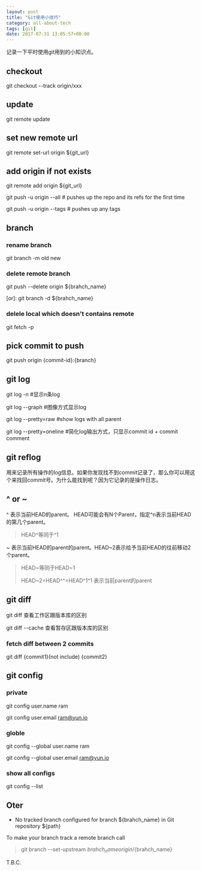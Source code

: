 ```yaml
---
layout: post
title: "Git使用小技巧"
category: all-about-tech
tags: [git]
date: 2017-07-31 13:05:57+00:00
---
```


记录一下平时使用git用到的小知识点。

## checkout

git checkout --track origin/xxx

## update

git remote update

## set new remote url

git remote set-url origin ${git_url}

## add origin if not exists

git remote add origin ${git_url}

git push -u origin --all # pushes up the repo and its refs for the first time

git push -u origin --tags # pushes up any tags

## branch

### rename branch

git branch -m old new

### delete remote branch

git push --delete origin ${brahch_name}

[or]: git branch -d ${brahch_name}

### delele local which doesn't contains remote

git fetch -p

## pick commit to push

git push origin {commit-id}:{branch}

## git log

git log -n #显示n条log

git log --graph #图像方式显示log

git log --pretty=raw #show logs with all parent

git log --pretty=oneline #简化log输出方式，只显示commit id + commit comment

## git reflog

用来记录所有操作的log信息。如果你发现找不到commit记录了，那么你可以用这个来找回commit号。为什么能找到呢？因为它记录的是操作日志。

## ^ or ~

^ 表示当前HEAD的parent。 HEAD可能会有N个Parent，指定^n表示当前HEAD的第几个parent。

> HEAD^等同于^1

~ 表示当前HEAD的parent的parent。HEAD~2表示给予当前HEAD的往前移动2个parent。

> HEAD~等同于HEAD~1
>
> HEAD~2=HEAD^^=HEAD^1^1 表示当前parent的parent

## git diff

git diff 查看工作区跟版本库的区别

git diff --cache 查看暂存区跟版本库的区别

### fetch diff between 2 commits

git diff {commit1}(not include) {commit2}

## git config

### private

git config user.name ram

git config user.email ram@yun.io

### globle

git config --global user.name ram

git config --global user.email ram@yun.io

### show all configs

git config --list

## Oter



- No tracked branch configured for branch ${brahch_name} in Git repository ${path} 

To make your branch track a remote branch call

> git branch --set-upstream ${brahch_name} origin/${brahch_name}

T.B.C.